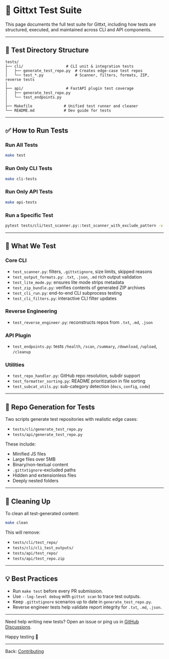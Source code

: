 # 🧪 Gittxt Test Suite

This page documents the full test suite for Gittxt, including how tests are structured, executed, and maintained across CLI and API components.

---

## 📁 Test Directory Structure

```
tests/
├── cli/                   # CLI unit & integration tests
│   ├── generate_test_repo.py  # Creates edge-case test repos
│   └── test_*.py              # Scanner, filters, formats, ZIP, reverse tests
│
├── api/                   # FastAPI plugin test coverage
│   ├── generate_test_repo.py
│   └── test_endpoints.py
│
├── Makefile              # Unified test runner and cleaner
└── README.md             # Dev guide for tests
```

---

## ✅ How to Run Tests

### Run All Tests
```bash
make test
```

### Run Only CLI Tests
```bash
make cli-tests
```

### Run Only API Tests
```bash
make api-tests
```

### Run a Specific Test
```bash
pytest tests/cli/test_scanner.py::test_scanner_with_exclude_pattern -v
```

---

## 🧪 What We Test

### Core CLI
- `test_scanner.py`: filters, `.gittxtignore`, size limits, skipped reasons
- `test_output_formats.py`: `.txt`, `.json`, `.md` rich output validation
- `test_lite_mode.py`: ensures lite mode strips metadata
- `test_zip_bundle.py`: verifies contents of generated ZIP archives
- `test_cli_run.py`: end-to-end CLI subprocess testing
- `test_cli_filters.py`: interactive CLI filter updates

### Reverse Engineering
- `test_reverse_engineer.py`: reconstructs repos from `.txt`, `.md`, `.json`

### API Plugin
- `test_endpoints.py`: tests `/health`, `/scan`, `/summary`, `/download`, `/upload`, `/cleanup`

### Utilities
- `test_repo_handler.py`: GitHub repo resolution, subdir support
- `test_formatter_sorting.py`: README prioritization in file sorting
- `test_subcat_utils.py`: sub-category detection (`docs`, `config`, `code`)

---

## 🔄 Repo Generation for Tests

Two scripts generate test repositories with realistic edge cases:

- `tests/cli/generate_test_repo.py`
- `tests/api/generate_test_repo.py`

These include:
- Minified JS files
- Large files over 5MB
- Binary/non-textual content
- `.gittxtignore`-excluded paths
- Hidden and extensionless files
- Deeply nested folders

---

## 🧼 Cleaning Up

To clean all test-generated content:

```bash
make clean
```

This will remove:
- `tests/cli/test_repo/`
- `tests/cli/cli_test_outputs/`
- `tests/api/test_repo/`
- `tests/api/test_repo.zip`

---

## 💡 Best Practices

- Run `make test` before every PR submission.
- Use `--log-level debug` with `gittxt scan` to trace test outputs.
- Keep `.gittxtignore` scenarios up to date in `generate_test_repo.py`.
- Reverse engineer tests help validate report integrity for `.txt`, `.md`, `.json`.

---

Need help writing new tests? Open an issue or ping us in [GitHub Discussions](https://github.com/sandy-sp/gittxt/discussions).

Happy testing 🚀

---

Back: [Contributing](contributing.md)